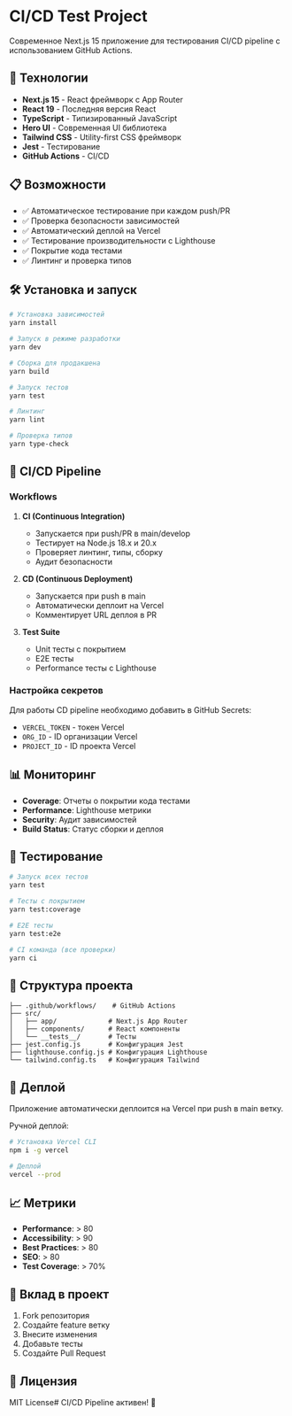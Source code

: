 # CI/CD Test Project

Современное Next.js 15 приложение для тестирования CI/CD pipeline с использованием GitHub Actions.

## 🚀 Технологии

- **Next.js 15** - React фреймворк с App Router
- **React 19** - Последняя версия React
- **TypeScript** - Типизированный JavaScript
- **Hero UI** - Современная UI библиотека
- **Tailwind CSS** - Utility-first CSS фреймворк
- **Jest** - Тестирование
- **GitHub Actions** - CI/CD

## 📋 Возможности

- ✅ Автоматическое тестирование при каждом push/PR
- ✅ Проверка безопасности зависимостей
- ✅ Автоматический деплой на Vercel
- ✅ Тестирование производительности с Lighthouse
- ✅ Покрытие кода тестами
- ✅ Линтинг и проверка типов

## 🛠 Установка и запуск

```bash
# Установка зависимостей
yarn install

# Запуск в режиме разработки
yarn dev

# Сборка для продакшена
yarn build

# Запуск тестов
yarn test

# Линтинг
yarn lint

# Проверка типов
yarn type-check
```

## 🔄 CI/CD Pipeline

### Workflows

1. **CI (Continuous Integration)**
   - Запускается при push/PR в main/develop
   - Тестирует на Node.js 18.x и 20.x
   - Проверяет линтинг, типы, сборку
   - Аудит безопасности

2. **CD (Continuous Deployment)**
   - Запускается при push в main
   - Автоматически деплоит на Vercel
   - Комментирует URL деплоя в PR

3. **Test Suite**
   - Unit тесты с покрытием
   - E2E тесты
   - Performance тесты с Lighthouse

### Настройка секретов

Для работы CD pipeline необходимо добавить в GitHub Secrets:

- `VERCEL_TOKEN` - токен Vercel
- `ORG_ID` - ID организации Vercel
- `PROJECT_ID` - ID проекта Vercel

## 📊 Мониторинг

- **Coverage**: Отчеты о покрытии кода тестами
- **Performance**: Lighthouse метрики
- **Security**: Аудит зависимостей
- **Build Status**: Статус сборки и деплоя

## 🧪 Тестирование

```bash
# Запуск всех тестов
yarn test

# Тесты с покрытием
yarn test:coverage

# E2E тесты
yarn test:e2e

# CI команда (все проверки)
yarn ci
```

## 📁 Структура проекта

```
├── .github/workflows/    # GitHub Actions
├── src/
│   ├── app/             # Next.js App Router
│   ├── components/      # React компоненты
│   └── __tests__/       # Тесты
├── jest.config.js       # Конфигурация Jest
├── lighthouse.config.js # Конфигурация Lighthouse
└── tailwind.config.ts   # Конфигурация Tailwind
```

## 🚀 Деплой

Приложение автоматически деплоится на Vercel при push в main ветку.

Ручной деплой:
```bash
# Установка Vercel CLI
npm i -g vercel

# Деплой
vercel --prod
```

## 📈 Метрики

- **Performance**: > 80
- **Accessibility**: > 90
- **Best Practices**: > 80
- **SEO**: > 80
- **Test Coverage**: > 70%

## 🤝 Вклад в проект

1. Fork репозитория
2. Создайте feature ветку
3. Внесите изменения
4. Добавьте тесты
5. Создайте Pull Request

## 📝 Лицензия

MIT License# CI/CD Pipeline активен! 🚀
